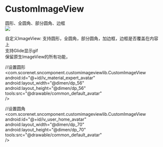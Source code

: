 # CustomImageView
圆形、全圆角、部分圆角、边框  
[![](https://jitpack.io/v/xiesuichao/CustomImageView.svg)](https://jitpack.io/#xiesuichao/CustomImageView)  

自定义ImageView:
支持圆形，全圆角，部分圆角，加边框，边框是否覆盖在内容上  
支持Glide显示gif  
保留原生ImageView的所有功能，

//设置圆形  
<com.scorenet.sncomponent.customimageviewlib.CustomImageView  
        android:id="@+id/iv_material_expert_avatar"  
        android:layout_width="@dimen/dp_56"  
        android:layout_height="@dimen/dp_56"  
        tools:src="@drawable/common_default_avatar"  
        />

//设置圆角  
<com.scorenet.sncomponent.customimageviewlib.CustomImageView  
    android:id="@+id/iv_user_home_avatar"  
    android:layout_width="@dimen/dp_70"  
    android:layout_height="@dimen/dp_70"  
    tools:src="@drawable/common_default_avatar"  
    />